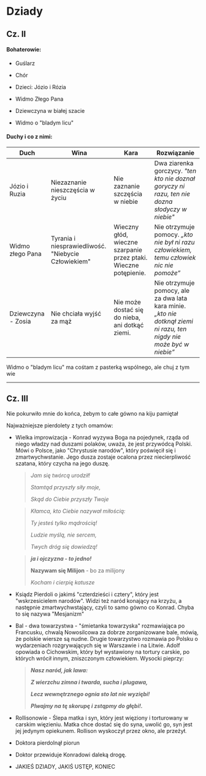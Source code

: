 # Dziady

## Cz. II

#### Bohaterowie:

- Guślarz

- Chór

- Dzieci: Józio i Rózia

- Widmo Złego Pana

- Dziewczyna w białej szacie

- Widmo o "bladym licu"

#### Duchy i co z nimi:

| Duch               | Wina                                                | Kara                                                             | Rozwiązanie                                                                                                          |
| ------------------ | --------------------------------------------------- | ---------------------------------------------------------------- | -------------------------------------------------------------------------------------------------------------------- |
| Józio i Ruzia      | Niezaznanie nieszczęścia w życiu                    | Nie zaznanie szczęścia w niebie                                  | Dwa ziarenka gorczycy. *"ten kto nie doznał goryczy ni razu, ten nie dozna słodyczy w niebie"*                       |
| Widmo złego Pana   | Tyrania i niesprawiedliwość. "Niebycie Człowiekiem" | Wieczny głód, wieczne szarpanie przez ptaki. Wieczne potępienie. | Nie otrzymuje pomocy. *„kto nie był ni razu człowiekiem, temu człowiek nic nie pomoże”*                              |
| Dziewczyna - Zosia | Nie chciała wyjść za mąż                            | Nie może dostać się do nieba, ani dotkąć ziemi.                  | Nie otrzymuje pomocy, ale za dwa lata kara minie. *„kto nie dotknął ziemi ni razu, ten nigdy nie może być w niebie”* |

Widmo o "bladym licu" ma cośtam z pasterką wspólnego, ale chuj z tym wie

---

## Cz. III

Nie pokurwiło mnie do końca, żebym to całe gówno na kiju pamiętał

Najważniejsze pierdolety z tych omamów:

- Wielka improwizacja - Konrad wyzywa Boga na pojedynek, rząda od niego władzy nad duszami polaków, uważa, że jest przywódcą Polski. Mówi o Polsce, jako "Chrystusie narodów", który poświęcił się i zmartwychwstanie. Jego dusza zostaje ocalona przez niecierpliwość szatana, który czycha na jego duszę.
  
  > *Jam się twórcą urodził!*
  > 
  > *Stamtąd przyszły siły moje,*
  > 
  > *Skąd do Ciebie przyszły Twoje*
  
  > *Kłamca, kto Ciebie nazywał miłością:*
  > 
  > *Ty jesteś tylko mądrością!*
  > 
  > *Ludzie myślą, nie sercem,*
  > 
  > *Twych dróg się dowiedzą!*
  
  > ***ja i ojczyzna - to jedno!***
  > 
  > **Nazywam się Milijon** - bo za milijony
  > 
  > *Kocham i cierpię katusze*

- Ksiądz Pierdoli o jakimś "czterdzieści i cztery", który jest "wskrzesicielem narodów". Widzi też naród konający na krzyżu, a następnie zmartwychwstający, czyli to samo gówno co Konrad. Chyba to się nazywa "Mesjanizm"

- Bal - dwa towarzystwa - "śmietanka towarzyska" rozmawiająca po Francusku, chwalą Nowosilcowa za dobrze zorganizowane bale, mówią, że polskie wiersze są nudne. Drugie towarzystwo rozmawia po Polsku o wydarzeniach rozgrywających się w Warszawie i na Litwie. Adolf opowiada o Cichowskim, który był wystawiony na tortury carskie, po których wrócił innym, zniszczonym człowiekiem. Wysocki pieprzy: 
  
  > ***Nasz naród, jak lawa:***
  > 
  > ***Z wierzchu zimna i twarda, sucha i plugawa,***
  > 
  > ***Lecz wewnętrznego ognia sto lat nie wyziębi!***
  > 
  > ***Plwajmy na tę skorupę i zstąpmy do głębi!.***

- Rollisonowie - Ślepa matka i syn, który jest więziony i torturowany w carskim więzieniu. Matka chce dostać się do syna, uwolić go, syn jest jej jedynym opiekunem. Rollison wyskoczył przez okno, ale przeżył.

- Doktora pierdolnął piorun

- Doktor przewiduje Konradowi daleką drogę.

- JAKIEŚ DZIADY, JAKIŚ USTĘP, KONIEC
